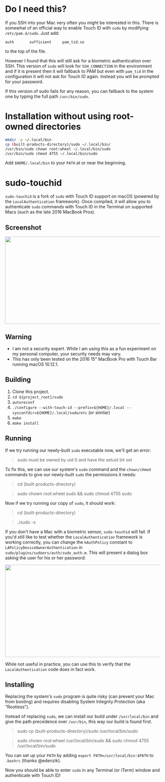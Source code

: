 # Do I need this?

If you SSH into your Mac very often you might be interested in this. There is somewhat of an official way to enable Touch ID with `sudo` by modifying `/etc/pam.d/sudo`. Just add:

```
auth       sufficient     pam_tid.so
```

to the top of the file.

However I found that this will still ask for a biometric authentication over SSH. This version of `sudo` will look for `SSH_CONNECTION` in the environment and if it is present then it will fallback to PAM but even with `pam_tid` in the configuration it will not ask for Touch ID again. Instead you will be prompted for your password.

If this version of sudo fails for any reason, you can fallback to the system one by typing the full path `/usr/bin/sudo`.

# Installation without using root-owned directories

```bash
mkdir -p ~/.local/bin
cp (built-products-directory)/sudo ~/.local/bin/
/usr/bin/sudo chown root:wheel ~/.local/bin/sudo
/usr/bin/sudo chmod 4755 ~/.local/bin/sudo
```

Add `$HOME/.local/bin` to your `PATH` at or near the beginning.

# sudo-touchid
`sudo-touchid` is a fork of `sudo` with Touch ID support on macOS (powered by the `LocalAuthentication` framework). Once compiled, it will allow you to authenticate `sudo` commands with Touch ID in the Terminal on supported Macs (such as the late 2016 MacBook Pros).

## Screenshot

<img src="https://github.com/mattrajca/sudo-touchid/blob/master/images/Screenshot.png?raw=true" width=556 height=284 />

## Warning

- I am not a security expert. While I am using this as a fun experiment on my personal computer, your security needs may vary.
- This has only been tested on the 2016 15" MacBook Pro with Touch Bar running macOS 10.12.1.

## Building

1. Clone this project.
2. `cd ${project_root}/sudo`
3. `autoreconf`
4. `./configure --with-touch-id --prefix=${HOME}/.local --sysconfdir=${HOME}/.local/sudo/etc` (or similar)
5. `make`
6. `make install`

## Running

If we try running our newly-built `sudo` executable now, we'll get an error:

> sudo must be owned by uid 0 and have the setuid bit set

To fix this, we can use our system's `sudo` command and the `chown/chmod` commands to give our newly-built `sudo` the permissions it needs:

> cd (built-products-directory)

> sudo chown root:wheel sudo && sudo chmod 4755 sudo

Now if we try running our copy of `sudo`, it should work:

> cd (built-products-directory)

> ./sudo -s

If you don't have a Mac with a biometric sensor, `sudo-touchid` will fail. If you'd still like to test whether the `LocalAuthentication` framework is working correctly, you can change the `kAuthPolicy` constant to `LAPolicyDeviceOwnerAuthentication` in `sudo/plugins/sudoers/auth/sudo_auth.m`. This will present a dialog box asking the user for his or her password:

<img src="https://github.com/mattrajca/sudo-touchid/blob/master/images/auto_fallback.png?raw=true" width=556 height=301 />

While not useful in practice, you can use this to verify that the `LocalAuthentication` code does in fact work.

## Installing

Replacing the system's `sudo` program is quite risky (can prevent your Mac from booting) and requires disabling System Integrity Protection (aka "Rootless").

Instead of replacing `sudo`, we can install our build under `/usr/local/bin` and give the path precedence over `/usr/bin`, this way our build is found first.

> sudo cp (built-products-directory)/sudo /usr/local/bin/sudo

> sudo chown root:wheel /usr/local/bin/sudo && sudo chmod 4755 /usr/local/bin/sudo

You can set up your `PATH` by adding `export PATH=/usr/local/bin:$PATH` to `.bashrc` (thanks @edenzik).

Now you should be able to enter `sudo` in any Terminal (or iTerm) window and authenticate with Touch ID!
